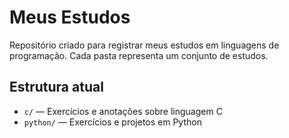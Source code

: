 # Meus Estudos

Repositório criado para registrar meus estudos em linguagens de programação. Cada pasta representa um conjunto de estudos.

## Estrutura atual

- `c/` — Exercícios e anotações sobre linguagem C
- `python/` — Exercícios e projetos em Python
